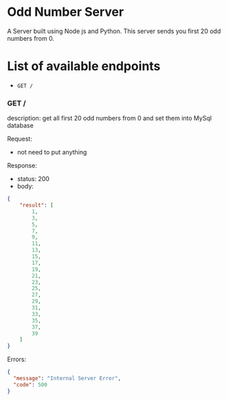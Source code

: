 # Odd Number Server
A Server built using Node js and Python.
This server sends you first 20 odd numbers from 0.

# List of available endpoints
- `GET /`

### GET /

description:
    get all first 20 odd numbers from 0 and set them into MySql database

Request:

- not need to put anything

Response:

- status: 200
- body:

```json
{
    "result": [
        1,
        3,
        5,
        7,
        9,
        11,
        13,
        15,
        17,
        19,
        21,
        23,
        25,
        27,
        29,
        31,
        33,
        35,
        37,
        39
    ]
}
```

Errors:
```json
{
  "message": "Internal Server Error",
  "code": 500
}
```